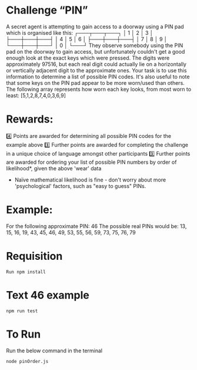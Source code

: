 #  Challenge “PIN”
A secret agent is attempting to gain access to a doorway using a PIN pad which is organised like this:
┌───┬───┬───┐
│ 1 │ 2 │ 3 │
├───┼───┼───┤
│ 4 │ 5 │ 6 │
├───┼───┼───┤
│ 7 │ 8 │ 9 │
└───┼───┼───┘
    │ 0 │
    └───┘
They observe somebody using the PIN pad on the doorway to gain access, but unfortunately couldn't get a good enough look at the exact keys which were pressed. The digits were approximately 97516, but each real digit could actually lie on a horizontally or vertically adjacent digit to the approximate ones. Your task is to use this information to determine a list of possible PIN codes.
It's also useful to note that some keys on the PIN pad appear to be more worn/used than others. The following array represents how worn each key looks, from most worn to least: [5,1,2,8,7,4,0,3,6,9]
# Rewards:
:four:  Points are awarded for determining all possible PIN codes for the example above
:three:  Further points are awarded for completing the challenge in a unique choice of language amongst other participants
:three:  Further points are awarded for ordering your list of possible PIN numbers by order of likelihood*, given the above 'wear' data
* Naïve mathematical likelihood is fine - don't worry about more 'psychological' factors, such as "easy to guess" PINs.
# Example:
For the following approximate PIN: 46
The possible real PINs would be: 13, 15, 16, 19, 43, 45, 46, 49, 53, 55, 56, 59, 73, 75, 76, 79

# Requisition 
```
Run npm install
```

# Text 46 example
```
npm run test
```

# To Run 
Run the below command in the terminal 
```
node pinOrder.js
```

